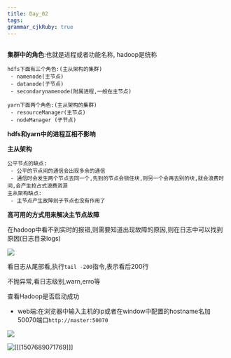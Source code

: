 ```yaml
---
title: Day_02
tags:
grammar_cjkRuby: true
---
```



##

**集群中的角色**:也就是进程或者功能名称,
hadoop是统称

``` haml
hdfs下面有三个角色:(主从架构的集群)
 - namenode(主节点)
 - datanode(子节点)
 - secondarynamenode(附属进程,一般在主节点)
```


``` haml
yarn下面两个角色:(主从架构的集群)
 - resourceManager(主节点)
 - nodeManager (子节点)
```

**hdfs和yarn中的进程互相不影响**

**主从架构**

``` haml
公平节点的缺点:
 - 公平的节点间的通信会出现多余的通信
 - 通信时会发生两个节点去同一个,先到的节点会锁住块,则另一个会再去别的块,就会浪费时间,会产生抢占式浪费资源
主从架构缺点:
 - 主节点产生故障则子节点也没有作用了
```

**高可用的方式用来解决主节点故障**


  在hadoop中看不到实时的报错,则需要知道出现故障的原因,则在日志中可以找到原因(日志目录logs)
  
![][1]

看日志从尾部看,执行`tail -200`指令,表示看后200行

不抛异常,看日志级别,warn,erro等

查看Hadoop是否启动成功
 - web端:在浏览器中输入主机的ip或者在window中配置的hostname名加50070端口`http://master:50070`

![][2]

![][3]


  [1]: https://www.github.com/wxdsunny/images/raw/master/1507688049872.jpg
  [2]: https://www.github.com/wxdsunny/images/raw/master/1507688964607.jpg
  [3]: https://markdown.xiaoshujiang.com/img/spinner.gif "[[[1507689071769]]]"
